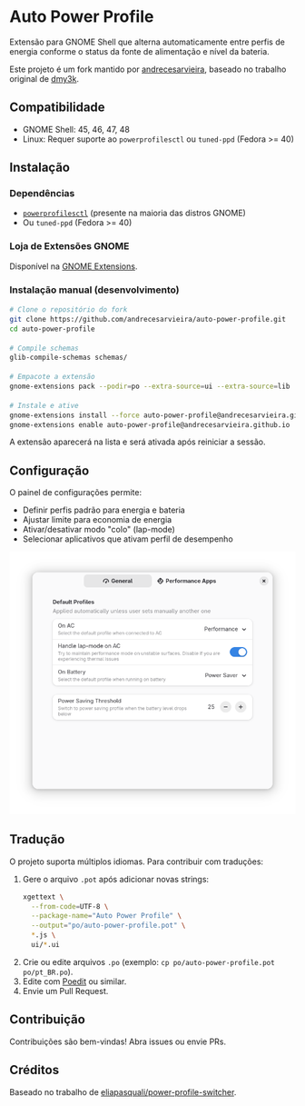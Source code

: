 # Auto Power Profile

Extensão para GNOME Shell que alterna automaticamente entre perfis de energia conforme o status da fonte de alimentação e nível da bateria.

Este projeto é um fork mantido por [andrecesarvieira](https://github.com/andrecesarvieira), baseado no trabalho original de [dmy3k](https://github.com/dmy3k/auto-power-profile).

## Compatibilidade

- GNOME Shell: 45, 46, 47, 48
- Linux: Requer suporte ao `powerprofilesctl` ou `tuned-ppd` (Fedora >= 40)

## Instalação

### Dependências

- [`powerprofilesctl`](https://gitlab.freedesktop.org/upower/power-profiles-daemon) (presente na maioria das distros GNOME)
- Ou `tuned-ppd` (Fedora >= 40)

### Loja de Extensões GNOME

Disponível na [GNOME Extensions](https://extensions.gnome.org/extension/6583/auto-power-profile/).

### Instalação manual (desenvolvimento)

```bash
# Clone o repositório do fork
git clone https://github.com/andrecesarvieira/auto-power-profile.git
cd auto-power-profile

# Compile schemas
glib-compile-schemas schemas/

# Empacote a extensão
gnome-extensions pack --podir=po --extra-source=ui --extra-source=lib

# Instale e ative
gnome-extensions install --force auto-power-profile@andrecesarvieira.github.io.shell-extension.zip
gnome-extensions enable auto-power-profile@andrecesarvieira.github.io
```

A extensão aparecerá na lista e será ativada após reiniciar a sessão.

## Configuração

O painel de configurações permite:

- Definir perfis padrão para energia e bateria
- Ajustar limite para economia de energia
- Ativar/desativar modo "colo" (lap-mode)
- Selecionar aplicativos que ativam perfil de desempenho

![Janela de configurações](.github/img/settings.png)

## Tradução

O projeto suporta múltiplos idiomas. Para contribuir com traduções:

1. Gere o arquivo `.pot` após adicionar novas strings:
   ```bash
   xgettext \
     --from-code=UTF-8 \
     --package-name="Auto Power Profile" \
     --output="po/auto-power-profile.pot" \
     *.js \
     ui/*.ui
   ```
2. Crie ou edite arquivos `.po` (exemplo: `cp po/auto-power-profile.pot po/pt_BR.po`).
3. Edite com [Poedit](https://poedit.net/) ou similar.
4. Envie um Pull Request.

## Contribuição

Contribuições são bem-vindas! Abra issues ou envie PRs.

## Créditos

Baseado no trabalho de [eliapasquali/power-profile-switcher](https://github.com/eliapasquali/power-profile-switcher).
